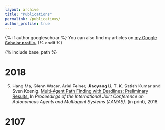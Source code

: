 ```yaml
---
layout: archive
title: "Publications"
permalink: /publications/
author_profile: true
---
```


{% if author.googlescholar %}
  You can also find my articles on <u><a href="{{author.googlescholar}}">my Google Scholar profile</a>.</u>
{% endif %}

{% include base_path %}

# 2018

5. Hang Ma, Glenn Wager, Ariel Felner, **Jiaoyang Li**, T. K. Satish Kumar and Sven Koenig. [Multi-Agent Path Finding with Deadlines: Preliminary Results.](http:jiaoyang-li.github.io/2018-AAMAS.pdf) In <i>Proceedings of the International Joint Conference on Autonomous Agents and Multiagent Systems (AAMAS)</i>. (in print), 2018.


# 2107

